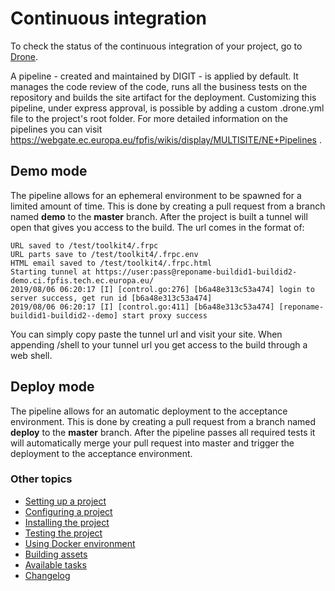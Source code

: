 # Continuous integration
To check the status of the continuous integration of your project, go to [Drone](https://drone.fpfis.eu/ec-europa).

A pipeline - created and maintained by DIGIT - is applied by default. It manages the code review of the code, runs all the business tests on the repository and builds the site artifact for the deployment. Customizing this pipeline, under express approval, is possible by adding a custom .drone.yml file to the project's root folder. For more detailed information on the pipelines you can visit https://webgate.ec.europa.eu/fpfis/wikis/display/MULTISITE/NE+Pipelines .

## Demo mode

The pipeline allows for an ephemeral environment to be spawned for a limited amount of time. This is done by creating a pull request from a branch named **demo** to the **master** branch. After the project is built a tunnel will open that gives you access to the build. The url comes in the format of:

```
URL saved to /test/toolkit4/.frpc
URL parts save to /test/toolkit4/.frpc.env
HTML email saved to /test/toolkit4/.frpc.html
Starting tunnel at https://user:pass@reponame-buildid1-buildid2-demo.ci.fpfis.tech.ec.europa.eu/
2019/08/06 06:20:17 [I] [control.go:276] [b6a48e313c53a474] login to server success, get run id [b6a48e313c53a474]
2019/08/06 06:20:17 [I] [control.go:411] [b6a48e313c53a474] [reponame-buildid1-buildid2--demo] start proxy success
```

You can simply copy paste the tunnel url and visit your site. When appending /shell to your tunnel url you get access to the build through a web shell.

## Deploy mode

The pipeline allows for an automatic deployment to the acceptance environment. This is done by creating a pull request from a branch named **deploy** to the **master** branch. After the pipeline passes all required tests it will automatically merge your pull request into master and trigger the deployment to the acceptance environment.

### Other topics
- [Setting up a project](/docs/setting-up-project.md)
- [Configuring a project](/docs/configuring-project.md)
- [Installing the project](/docs/installing-project.md)
- [Testing the project](/docs/testing-project.md)
- [Using Docker environment](/docs/docker-environment.md)
- [Building assets](/docs/building-assets.md)
- [Available tasks](/docs/available-tasks.md)
- [Changelog](/CHANGELOG.md)
